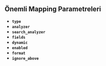 ## Önemli Mapping Parametreleri

* **`type`**
* **`analyzer`**
* **`search_analyzer`**
* **`fields`**
* **`dynamic`**
* **`enabled`**
* **`format`**
* **`ignore_above`**
